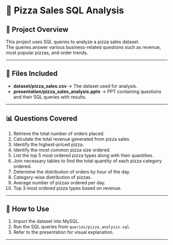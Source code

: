 # 🍕 Pizza Sales SQL Analysis

## 📌 Project Overview
This project uses SQL queries to analyze a pizza sales dataset.  
The queries answer various business-related questions such as revenue, most popular pizzas, and order trends.

---

## 📂 Files Included
- **dataset/pizza_sales.csv** → The dataset used for analysis.
- **presentation/pizza_sales_analysis.pptx** → PPT containing questions and their SQL queries with results.

---

## 📊 Questions Covered
1. Retrieve the total number of orders placed.
2. Calculate the total revenue generated from pizza sales.
3. Identify the highest-priced pizza.
4. Identify the most common pizza size ordered.
5. List the top 5 most ordered pizza types along with their quantities.
6. Join necessary tables to find the total quantity of each pizza category ordered.
7. Determine the distribution of orders by hour of the day.
8. Category-wise distribution of pizzas.
9. Average number of pizzas ordered per day.
10. Top 3 most ordered pizza types based on revenue.

---

## 🚀 How to Use
1. Import the dataset into MySQL.
2. Run the SQL queries from `queries/pizza_analysis.sql`.
3. Refer to the presentation for visual explanation.

---


